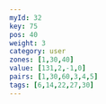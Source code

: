 ```yaml
---
myId: 32
key: 75
pos: 40
weight: 3
category: user
zones: [1,30,40]
value: [131,2,-1,0]
pairs: [1,30,60,3,4,5]
tags: [6,14,22,27,30]
---
```

